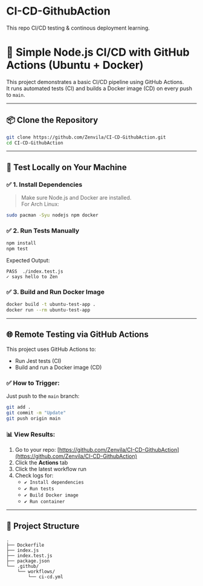 # CI-CD-GithubAction
This repo  CI/CD testing  &amp; continous deployment learning.  

# 🚀 Simple Node.js CI/CD with GitHub Actions (Ubuntu + Docker)

This project demonstrates a basic CI/CD pipeline using GitHub Actions.  
It runs automated tests (CI) and builds a Docker image (CD) on every push to `main`.

---

## 📦 Clone the Repository

```bash
git clone https://github.com/Zenvila/CI-CD-GithubAction.git
cd CI-CD-GithubAction
```

---

## 🧪 Test Locally on Your Machine

### ✅ 1. Install Dependencies

> Make sure Node.js and Docker are installed.  
For Arch Linux:

```bash
sudo pacman -Syu nodejs npm docker
```

### ✅ 2. Run Tests Manually

```bash
npm install
npm test
```

Expected Output:
```
PASS  ./index.test.js
✓ says hello to Zen
```

### ✅ 3. Build and Run Docker Image

```bash
docker build -t ubuntu-test-app .
docker run --rm ubuntu-test-app
```

---

## 🌐 Remote Testing via GitHub Actions

This project uses GitHub Actions to:

- Run Jest tests (CI)
- Build and run a Docker image (CD)

### ✅ How to Trigger:

Just push to the `main` branch:

```bash
git add .
git commit -m "Update"
git push origin main
```

### 📊 View Results:

1. Go to your repo: [https://github.com/Zenvila/CI-CD-GithubAction](https://github.com/Zenvila/CI-CD-GithubAction)
2. Click the **Actions** tab
3. Click the latest workflow run
4. Check logs for:
   - `✔ Install dependencies`
   - `✔ Run tests`
   - `✔ Build Docker image`
   - `✔ Run container`

---

## 📁 Project Structure

```
.
├── Dockerfile
├── index.js
├── index.test.js
├── package.json
└── .github/
    └── workflows/
        └── ci-cd.yml
```
